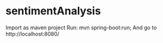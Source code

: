 sentimentAnalysis
=================
Import as maven project
Run: mvn spring-boot:run;
And go to http://localhost:8080/